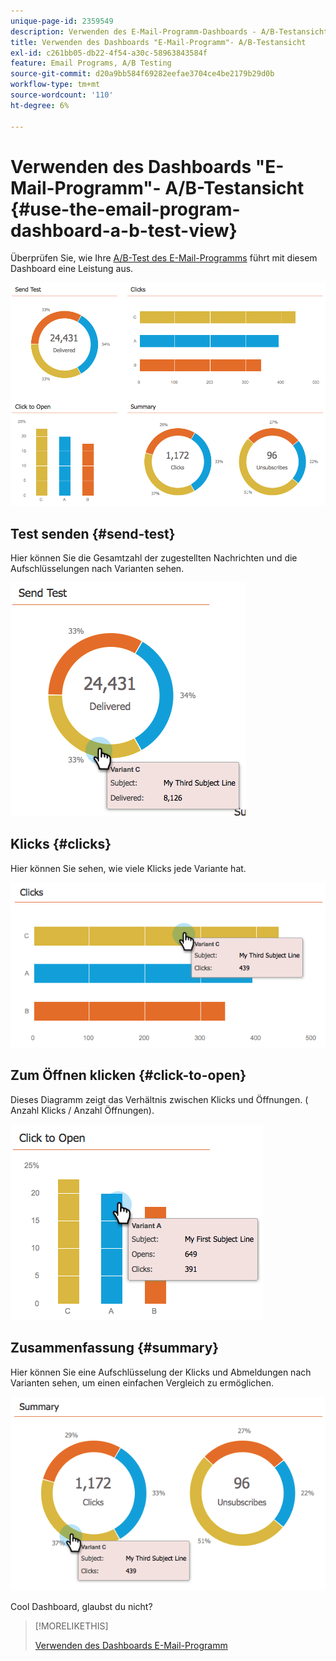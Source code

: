```yaml
---
unique-page-id: 2359549
description: Verwenden des E-Mail-Programm-Dashboards - A/B-Testansicht - Marketo-Dokumente - Produktdokumentation
title: Verwenden des Dashboards "E-Mail-Programm"- A/B-Testansicht
exl-id: c261bb05-db22-4f54-a30c-58963843584f
feature: Email Programs, A/B Testing
source-git-commit: d20a9bb584f69282eefae3704ce4be2179b29d0b
workflow-type: tm+mt
source-wordcount: '110'
ht-degree: 6%

---
```


# Verwenden des Dashboards &quot;E-Mail-Programm&quot;- A/B-Testansicht {#use-the-email-program-dashboard-a-b-test-view}

Überprüfen Sie, wie Ihre [A/B-Test des E-Mail-Programms](/help/marketo/product-docs/email-marketing/email-programs/email-program-actions/email-test-a-b-test/add-an-a-b-test.md) führt mit diesem Dashboard eine Leistung aus.

![](assets/image2014-9-12-16-3a14-3a28.png)

## Test senden {#send-test}

Hier können Sie die Gesamtzahl der zugestellten Nachrichten und die Aufschlüsselungen nach Varianten sehen.

![](assets/image2014-9-12-16-3a16-3a2.png)

## Klicks {#clicks}

Hier können Sie sehen, wie viele Klicks jede Variante hat.

![](assets/image2014-9-12-16-3a16-3a20.png)

## Zum Öffnen klicken {#click-to-open}

Dieses Diagramm zeigt das Verhältnis zwischen Klicks und Öffnungen. ( Anzahl Klicks / Anzahl Öffnungen).

![](assets/image2014-9-12-16-3a16-3a36.png)

## Zusammenfassung {#summary}

Hier können Sie eine Aufschlüsselung der Klicks und Abmeldungen nach Varianten sehen, um einen einfachen Vergleich zu ermöglichen.

![](assets/image2014-9-12-16-3a16-3a45.png)

Cool Dashboard, glaubst du nicht?

>[!MORELIKETHIS]
>
>[Verwenden des Dashboards E-Mail-Programm](/help/marketo/product-docs/email-marketing/email-programs/email-program-data/use-the-email-program-dashboard.md)
